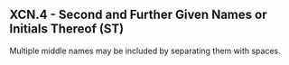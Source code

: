 ## XCN.4 - Second and Further Given Names or Initials Thereof (ST)

Multiple middle names may be included by separating them with spaces.
